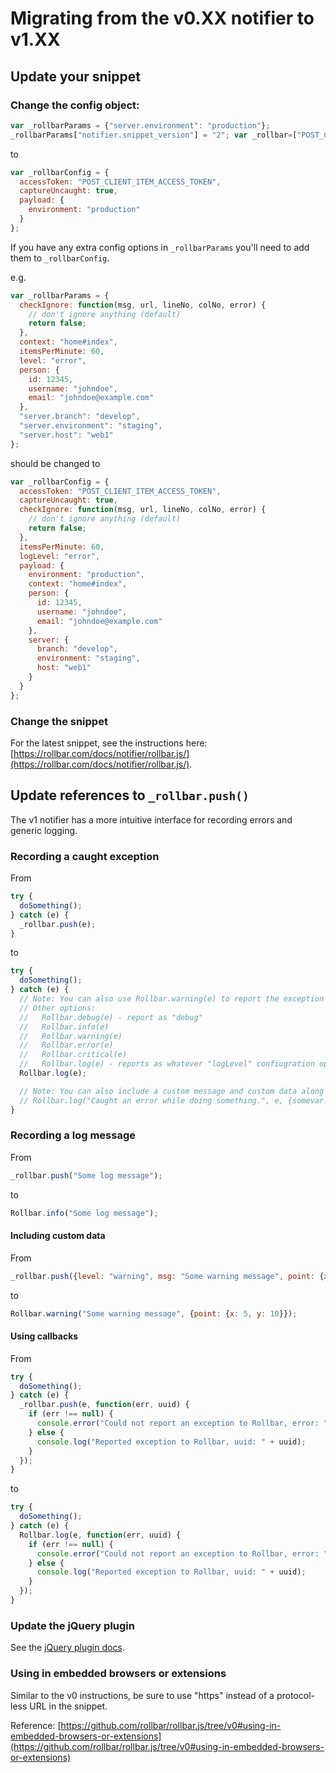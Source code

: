 # Migrating from the v0.XX notifier to v1.XX

<!-- Sub:[TOC] -->

## Update your snippet

### Change the config object:

```js
var _rollbarParams = {"server.environment": "production"};
_rollbarParams["notifier.snippet_version"] = "2"; var _rollbar=["POST_CLIENT_ITEM_ACCESS_TOKEN", _rollbarParams];
```

to 

```js
var _rollbarConfig = {
  accessToken: "POST_CLIENT_ITEM_ACCESS_TOKEN",
  captureUncaught: true,
  payload: {
    environment: "production"
  }
};
```

If you have any extra config options in `_rollbarParams` you'll need to add them to `_rollbarConfig`.

e.g.

```js
var _rollbarParams = {
  checkIgnore: function(msg, url, lineNo, colNo, error) {
    // don't ignore anything (default)
    return false;
  },
  context: "home#index",
  itemsPerMinute: 60,
  level: "error",
  person: {
    id: 12345,
    username: "johndoe",
    email: "johndoe@example.com"
  },
  "server.branch": "develop",
  "server.environment": "staging",
  "server.host": "web1"
};
```

should be changed to

```js
var _rollbarConfig = {
  accessToken: "POST_CLIENT_ITEM_ACCESS_TOKEN",
  captureUncaught: true,
  checkIgnore: function(msg, url, lineNo, colNo, error) {
    // don't ignore anything (default)
    return false;
  },
  itemsPerMinute: 60,
  logLevel: "error",
  payload: {
    environment: "production",
    context: "home#index",
    person: {
      id: 12345,
      username: "johndoe",
      email: "johndoe@example.com"
    },
    server: {
      branch: "develop",
      environment: "staging",
      host: "web1"
    }
  }
};
```

### Change the snippet

For the latest snippet, see the instructions here: [https://rollbar.com/docs/notifier/rollbar.js/](https://rollbar.com/docs/notifier/rollbar.js/).


## Update references to `_rollbar.push()`

The v1 notifier has a more intuitive interface for recording errors and generic logging.

### Recording a caught exception

From

```js
try {
  doSomething();
} catch (e) {
  _rollbar.push(e);
}
```

to

```js
try {
  doSomething();
} catch (e) {
  // Note: You can also use Rollbar.warning(e) to report the exception as a "warning" to Rollbar.
  // Other options:
  //   Rollbar.debug(e) - report as "debug"
  //   Rollbar.info(e)
  //   Rollbar.warning(e)
  //   Rollbar.error(e)
  //   Rollbar.critical(e)
  //   Rollbar.log(e) - reports as whatever "logLevel" confiugration option was used in the snippet.
  Rollbar.log(e);

  // Note: You can also include a custom message and custom data along with the exception
  // Rollbar.log("Caught an error while doing something.", e, {somevar: "someval"});
}
```


### Recording a log message

From

```js
_rollbar.push("Some log message");
```

to

```js
Rollbar.info("Some log message");
```

#### Including custom data

From

```js
_rollbar.push({level: "warning", msg: "Some warning message", point: {x: 5, y: 10}});
```

to

```js
Rollbar.warning("Some warning message", {point: {x: 5, y: 10}});
```

#### Using callbacks

From

```js
try {
  doSomething();
} catch (e) {
  _rollbar.push(e, function(err, uuid) {
    if (err !== null) {
      console.error("Could not report an exception to Rollbar, error: " + err);
    } else {
      console.log("Reported exception to Rollbar, uuid: " + uuid);
    }
  });
}
```

to

```js
try {
  doSomething();
} catch (e) {
  Rollbar.log(e, function(err, uuid) {
    if (err !== null) {
      console.error("Could not report an exception to Rollbar, error: " + err);
    } else {
      console.log("Reported exception to Rollbar, uuid: " + uuid);
    }
  });
}
```

### Update the jQuery plugin

See the [jQuery plugin docs](https://rollbar.com/docs/notifier/rollbar.js/plugins).

### Using in embedded browsers or extensions

Similar to the v0 instructions, be sure to use "https" instead of a protocol-less URL in the snippet.

Reference: [https://github.com/rollbar/rollbar.js/tree/v0#using-in-embedded-browsers-or-extensions](https://github.com/rollbar/rollbar.js/tree/v0#using-in-embedded-browsers-or-extensions)
